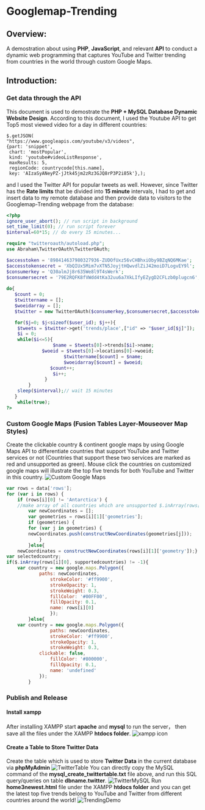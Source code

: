 # Googlemap-Trending
## Overview:
A demostration about using **PHP**, **JavaScript**, and relevant **API** to conduct a dynamic web programming that captures YouTube and Twitter trending from countries in the world through custom Google Maps.
## Introduction:
### Get data through the API
This document is used to demostrate the **PHP + MySQL Database Dynamic Website Design**. According to this document, I used the Youtube API to get Top5 most viewed video for a day in different countries: 
```jquery
$.getJSON(
"https://www.googleapis.com/youtube/v3/videos",
{part: 'snippet',
 chart: 'mostPopular',
 kind: 'youtube#videoListResponse',
 maxResults: 5,
 regionCode: countrycode[this.name],
 key: 'AIzaSyANeyPZ-jJtk45jm2zRz3GJQ8rP3P2i85k'},);
```
and I used the Twitter API for popular tweets as well. However, since Twitter has the **Rate limits** that be divided into **15 minute** intervals, I had to get and insert data to my remote database and then provide data to visitors to the Googlemap-Trending webpage from the database:
```php
<?php
ignore_user_abort(); // run script in background
set_time_limit(0); // run script forever
$interval=60*15; // do every 15 minutes...

require "twitteroauth/autoload.php";
use Abraham\TwitterOAuth\TwitterOAuth;

$accesstoken = '898414637980327936-ZUDOfUxz56vCHBhxiOby9BZqNQ6MKae';
$accesstokensecret = 'XbQIUx5Mim7vXTN5JoyjtHQwvdlZiJ42moiD7LogvEY9l';
$consumerkey = 'Q30almJj8r635We8l9T4sWerk';
$consumersecret = '79E2RQFK8fVWdd4tKa32uu6a7XkLIfyEZygD2CFLzb0plugcn6';
			
do{
   $count = 0;
   $twittername = [];
   $woeidarray = [];
   $twitter = new TwitterOAuth($consumerkey,$consumersecret,$accesstoken,$accesstokensecret);

   for($j=0; $j<sizeof($user_id); $j++){
	$tweets = $twitter->get('trends/place',["id" => "$user_id[$j]"]);
	$i = 0;
	while($i<=5){
   	     	     $name = $tweets[0]->trends[$i]->name;
   		     $woeid = $tweets[0]->locations[0]->woeid;
                     $twittername[$count] = $name;
                     $woeidarray[$count] = $woeid;
      			$count++;
      			 $i++;
      		  }
  	    }
	sleep($interval);// wait 15 minutes	
   }
	while(true);
?>
```
### Custom Google Maps (Fusion Tables Layer-Mouseover Map Styles)
Create the clickable country & continent google maps by using Google Maps API to differentiate countries that support YouTube and Twitter services or not (Countries that support these two services are marked as red and unsupported as green).  Mouse click the countries on customized google maps will illustrate the top five trends for both YouTube and Twitter in this country.
![Custom Google Maps](https://github.com/Jacklau9515/MarkdownPhotos/blob/master/Googlemap-Trending-pics/Gmap.JPG)
```javascript
var rows = data['rows'];
for (var i in rows) {
	if (rows[i][0] != 'Antarctica') { 
	//make array of all countries which are unsupported $.inArray(rows[i][0], supportedcountries) != -1
        var newCoordinates = [];
        var geometries = rows[i][1]['geometries'];
        if (geometries) {
		for (var j in geometries) {
		newCoordinates.push(constructNewCoordinates(geometries[j]));
          	}
        }else{
	newCoordinates = constructNewCoordinates(rows[i][1]['geometry']);}
var selectedcountry;
if($.inArray(rows[i][0], supportedcountries) != -1){
	var country = new google.maps.Polygon({
			paths: newCoordinates,
          		strokeColor: '#ff9900',
          		strokeOpacity: 1,
          		strokeWeight: 0.3,
          		fillColor: '#00FF00',
          		fillOpacity: 0.1,
          		name: rows[i][0]
        		});
		}else{
	var country = new google.maps.Polygon({
          		paths: newCoordinates,
          		strokeColor: '#ff9900',
          		strokeOpacity: 1,
          		strokeWeight: 0.3,
		  	clickable: false,
          		fillColor: '#800000',
          		fillOpacity: 0.1,
          		name: 'undefined'
			});
		}
```
### Publish and Release
#### Install xampp
After installing XAMPP start **apache** and **mysql** to run the server， then save all the files under the XAMPP **htdocs folder**.
![xampp icon](https://github.com/Jacklau9515/MarkdownPhotos/blob/master/Googlemap-Trending-pics/Xampp.JPG)
#### Create a Table to Store Twitter Data
Create the table which is used to store **Twitter Data** in the current database via **phpMyAdmin**
![TwitterTable](https://github.com/Jacklau9515/MarkdownPhotos/blob/master/Googlemap-Trending-pics/Gmap-phpMyAdmin.jpg)
You can directly copy the MySQL command of the **mysql_create_twittertable.txt** file above, and run this SQL query/queries on table **dbname.twitter**.
![TwitterMySQL](https://github.com/Jacklau9515/MarkdownPhotos/blob/master/Googlemap-Trending-pics/Gmap-MySQL.jpg)
Run **home3newest.html** file under the XAMPP **htdocs folder** and you can get the latest top five trends belong to YouTube and Twitter from different countries around the world!
![TrendingDemo](https://github.com/Jacklau9515/MarkdownPhotos/blob/master/Googlemap-Trending-pics/GmapTweb.JPG)
